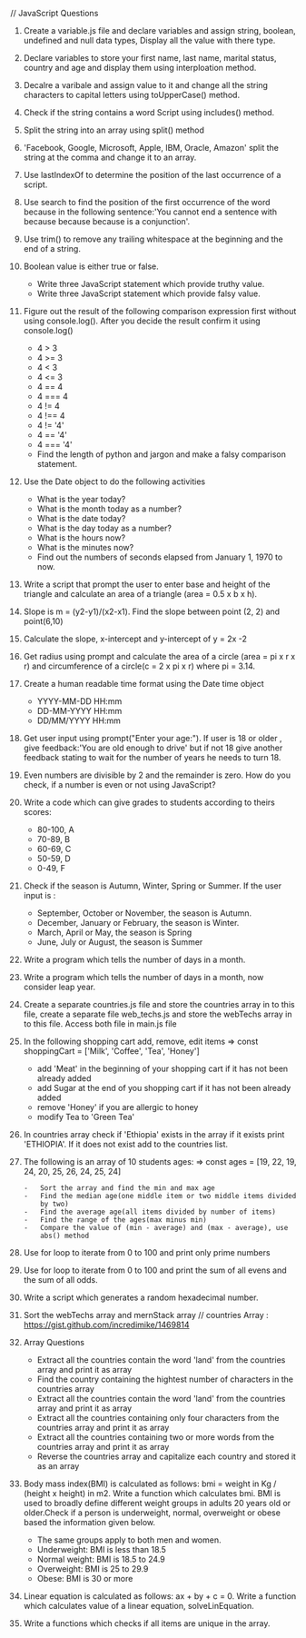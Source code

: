 // JavaScript Questions

1.  Create a variable.js file and declare
    variables and assign string, boolean, undefined and null data types,
    Display all the value with there type.

2.  Declare variables to store your first name, last name, marital
    status, country and age and display them using interploation method.

3.  Decalre a varibale and assign value to it and change all the string
    characters to capital letters using toUpperCase() method.

4.  Check if the string contains a word Script using includes() method.

5.  Split the string into an array using split() method

6.  'Facebook, Google, Microsoft, Apple, IBM, Oracle, Amazon' split the
    string at the comma and change it to an array.

7.  Use lastIndexOf to determine the position of the last occurrence of
    a script.

8.  Use search to find the position of the first occurrence of the word
    because in the following sentence:'You cannot end a sentence with
    because because because is a conjunction'.

9.  Use trim() to remove any trailing whitespace at the beginning and
    the end of a string.

10. Boolean value is either true or false.

    - Write three JavaScript statement which provide truthy value.
    - Write three JavaScript statement which provide falsy value.

11. Figure out the result of the following comparison expression first
    without using console.log(). After you decide the result confirm it
    using console.log()

    - 4 > 3
    - 4 >= 3
    - 4 \< 3
    - 4 \<= 3
    - 4 == 4
    - 4 === 4
    - 4 != 4
    - 4 !== 4
    - 4 != '4'
    - 4 == '4'
    - 4 === '4'
    - Find the length of python and jargon and make a falsy comparison
      statement.

12. Use the Date object to do the following activities

    - What is the year today?
    - What is the month today as a number?
    - What is the date today?
    - What is the day today as a number?
    - What is the hours now?
    - What is the minutes now?
    - Find out the numbers of seconds elapsed from January 1, 1970 to
      now.

13. Write a script that prompt the user to enter base and height of the
    triangle and calculate an area of a triangle (area = 0.5 x b x h).

14. Slope is m = (y2-y1)/(x2-x1). Find the slope between point (2, 2)
    and point(6,10)

15. Calculate the slope, x-intercept and y-intercept of y = 2x -2

16. Get radius using prompt and calculate the area of a circle (area =
    pi x r x r) and circumference of a circle(c = 2 x pi x r) where pi =
    3.14.

17. Create a human readable time format using the Date time object

    - YYYY-MM-DD HH:mm
    - DD-MM-YYYY HH:mm
    - DD/MM/YYYY HH:mm

18. Get user input using prompt("Enter your age:"). If user is 18 or
    older , give feedback:'You are old enough to drive' but if not 18
    give another feedback stating to wait for the number of years he
    needs to turn 18.

19. Even numbers are divisible by 2 and the remainder is zero. How do
    you check, if a number is even or not using JavaScript?

20. Write a code which can give grades to students according to theirs
    scores:

    - 80-100, A
    - 70-89, B
    - 60-69, C
    - 50-59, D
    - 0-49, F

21. Check if the season is Autumn, Winter, Spring or Summer. If the user
    input is :

    - September, October or November, the season is Autumn.
    - December, January or February, the season is Winter.
    - March, April or May, the season is Spring
    - June, July or August, the season is Summer

22. Write a program which tells the number of days in a month.

23. Write a program which tells the number of days in a month, now
    consider leap year.

24. Create a separate countries.js file and store the countries array in
    to this file, create a separate file web_techs.js and store the
    webTechs array in to this file. Access both file in main.js file

25. In the following shopping cart add, remove, edit items => const
    shoppingCart = ['Milk', 'Coffee', 'Tea', 'Honey']

    - add 'Meat' in the beginning of your shopping cart if it has not
      been already added
    - add Sugar at the end of you shopping cart if it has not been
      already added
    - remove 'Honey' if you are allergic to honey
    - modify Tea to 'Green Tea'

26. In countries array check if 'Ethiopia' exists in the array if it
    exists print 'ETHIOPIA'. If it does not exist add to the countries
    list.

27. The following is an array of 10 students ages: => const ages =
    [19, 22, 19, 24, 20, 25, 26, 24, 25, 24]

        -   Sort the array and find the min and max age
        -   Find the median age(one middle item or two middle items divided
            by two)
        -   Find the average age(all items divided by number of items)
        -   Find the range of the ages(max minus min)
        -   Compare the value of (min - average) and (max - average), use
            abs() method

28. Use for loop to iterate from 0 to 100 and print only prime numbers

29. Use for loop to iterate from 0 to 100 and print the sum of all evens
    and the sum of all odds.

30. Write a script which generates a random hexadecimal number.

31. Sort the webTechs array and mernStack array // countries Array :
    https://gist.github.com/incredimike/1469814

32. Array Questions

    - Extract all the countries contain the word 'land' from the
      countries array and print it as array
    - Find the country containing the hightest number of characters in
      the countries array
    - Extract all the countries contain the word 'land' from the
      countries array and print it as array
    - Extract all the countries containing only four characters from
      the countries array and print it as array
    - Extract all the countries containing two or more words from the
      countries array and print it as array
    - Reverse the countries array and capitalize each country and
      stored it as an array

33. Body mass index(BMI) is calculated as follows: bmi = weight in Kg /
    (height x height) in m2. Write a function which calculates bmi. BMI
    is used to broadly define different weight groups in adults 20 years
    old or older.Check if a person is underweight, normal, overweight or
    obese based the information given below.

    - The same groups apply to both men and women.
    - Underweight: BMI is less than 18.5
    - Normal weight: BMI is 18.5 to 24.9
    - Overweight: BMI is 25 to 29.9
    - Obese: BMI is 30 or more

34. Linear equation is calculated as follows: ax + by + c = 0. Write a
    function which calculates value of a linear equation,
    solveLinEquation.

35. Write a functions which checks if all items are unique in the array.
